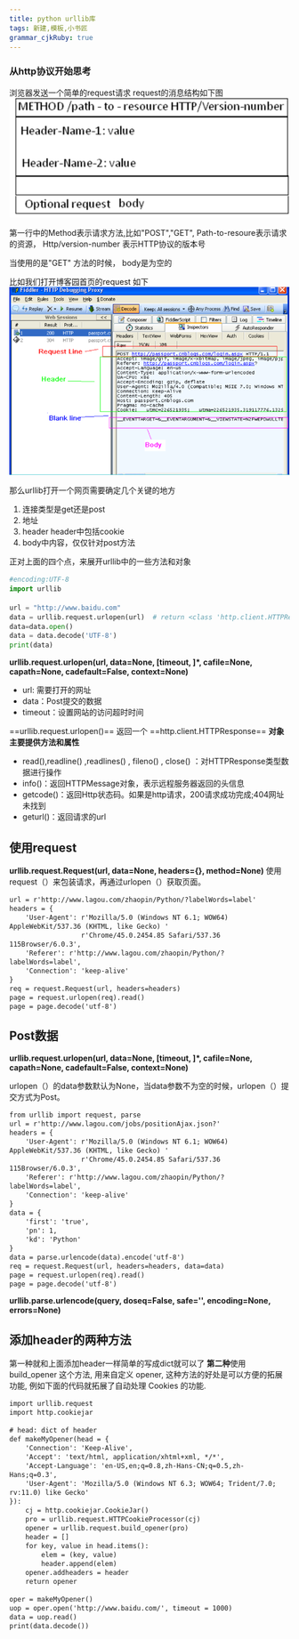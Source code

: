 ```yaml
---
title: python urllib库
tags: 新建,模板,小书匠
grammar_cjkRuby: true
---
```


### 从http协议开始思考
浏览器发送一个简单的request请求
request的消息结构如下图
![enter description here][1]

第一行中的Method表示请求方法,比如"POST","GET",  Path-to-resoure表示请求的资源， Http/version-number 表示HTTP协议的版本号

当使用的是"GET" 方法的时候， body是为空的

比如我们打开博客园首页的request 如下
![enter description here][2]

那么urllib打开一个网页需要确定几个关键的地方

 1. 连接类型是get还是post
 2. 地址
 3. header header中包括cookie
 4. body中内容，仅仅针对post方法
 
 正对上面的四个点，来展开urllib中的一些方法和对象
 
 

``` python
#encoding:UTF-8
import urllib
 
url = "http://www.baidu.com"
data = urllib.request.urlopen(url)  # return <class 'http.client.HTTPResponse'>
data=data.open()
data = data.decode('UTF-8')
print(data)
```
**urllib.request.urlopen(url, data=None, [timeout, ]*, cafile=None, capath=None, cadefault=False, context=None)**

 - url:  需要打开的网址
 - data：Post提交的数据
 - timeout：设置网站的访问超时时间

==urllib.request.urlopen()== 返回一个 ==http.client.HTTPResponse==
**对象主要提供方法和属性**

 - read(),readline() ,readlines() , fileno() , close() ：对HTTPResponse类型数据进行操作
 - info()：返回HTTPMessage对象，表示远程服务器返回的头信息
 - getcode()：返回Http状态码。如果是http请求，200请求成功完成;404网址未找到
 - geturl()：返回请求的url
 ## 使用request
 **urllib.request.Request(url, data=None, headers={}, method=None)**
 使用request（）来包装请求，再通过urlopen（）获取页面。
 

``` stylus
url = r'http://www.lagou.com/zhaopin/Python/?labelWords=label'
headers = {
    'User-Agent': r'Mozilla/5.0 (Windows NT 6.1; WOW64) AppleWebKit/537.36 (KHTML, like Gecko) '
                  r'Chrome/45.0.2454.85 Safari/537.36 115Browser/6.0.3',
    'Referer': r'http://www.lagou.com/zhaopin/Python/?labelWords=label',
    'Connection': 'keep-alive'
}
req = request.Request(url, headers=headers)
page = request.urlopen(req).read()
page = page.decode('utf-8')
```

## Post数据
**urllib.request.urlopen(url, data=None, [timeout, ]*, cafile=None, capath=None, cadefault=False, context=None)**

urlopen（）的data参数默认为None，当data参数不为空的时候，urlopen（）提交方式为Post。

``` stylus
from urllib import request, parse
url = r'http://www.lagou.com/jobs/positionAjax.json?'
headers = {
    'User-Agent': r'Mozilla/5.0 (Windows NT 6.1; WOW64) AppleWebKit/537.36 (KHTML, like Gecko) '
                  r'Chrome/45.0.2454.85 Safari/537.36 115Browser/6.0.3',
    'Referer': r'http://www.lagou.com/zhaopin/Python/?labelWords=label',
    'Connection': 'keep-alive'
}
data = {
    'first': 'true',
    'pn': 1,
    'kd': 'Python'
}
data = parse.urlencode(data).encode('utf-8')
req = request.Request(url, headers=headers, data=data)
page = request.urlopen(req).read()
page = page.decode('utf-8')
```

**urllib.parse.urlencode(query, doseq=False, safe='', encoding=None, errors=None)**
## 添加header的两种方法
第一种就和上面添加header一样简单的写成dict就可以了
**第二种**使用build_opener 这个方法, 用来自定义 opener, 这种方法的好处是可以方便的拓展功能, 例如下面的代码就拓展了自动处理 Cookies 的功能.

``` stylus
import urllib.request
import http.cookiejar
 
# head: dict of header
def makeMyOpener(head = {
    'Connection': 'Keep-Alive',
    'Accept': 'text/html, application/xhtml+xml, */*',
    'Accept-Language': 'en-US,en;q=0.8,zh-Hans-CN;q=0.5,zh-Hans;q=0.3',
    'User-Agent': 'Mozilla/5.0 (Windows NT 6.3; WOW64; Trident/7.0; rv:11.0) like Gecko'
}):
    cj = http.cookiejar.CookieJar()
    pro = urllib.request.HTTPCookieProcessor(cj)
    opener = urllib.request.build_opener(pro)
    header = []
    for key, value in head.items():
        elem = (key, value)
        header.append(elem)
    opener.addheaders = header
    return opener
 
oper = makeMyOpener()
uop = oper.open('http://www.baidu.com/', timeout = 1000)
data = uop.read()
print(data.decode())
```




  [1]: ./images/1501504683052.jpg
  [2]: ./images/1501504760821.jpg